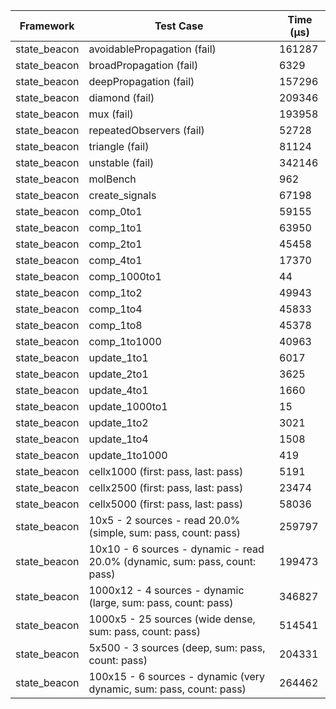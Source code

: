 | Framework | Test Case | Time (μs) |
| --- | --- | --- |
| state_beacon | avoidablePropagation (fail) | 161287 |
| state_beacon | broadPropagation (fail) | 6329 |
| state_beacon | deepPropagation (fail) | 157296 |
| state_beacon | diamond (fail) | 209346 |
| state_beacon | mux (fail) | 193958 |
| state_beacon | repeatedObservers (fail) | 52728 |
| state_beacon | triangle (fail) | 81124 |
| state_beacon | unstable (fail) | 342146 |
| state_beacon | molBench | 962 |
| state_beacon | create_signals | 67198 |
| state_beacon | comp_0to1 | 59155 |
| state_beacon | comp_1to1 | 63950 |
| state_beacon | comp_2to1 | 45458 |
| state_beacon | comp_4to1 | 17370 |
| state_beacon | comp_1000to1 | 44 |
| state_beacon | comp_1to2 | 49943 |
| state_beacon | comp_1to4 | 45833 |
| state_beacon | comp_1to8 | 45378 |
| state_beacon | comp_1to1000 | 40963 |
| state_beacon | update_1to1 | 6017 |
| state_beacon | update_2to1 | 3625 |
| state_beacon | update_4to1 | 1660 |
| state_beacon | update_1000to1 | 15 |
| state_beacon | update_1to2 | 3021 |
| state_beacon | update_1to4 | 1508 |
| state_beacon | update_1to1000 | 419 |
| state_beacon | cellx1000 (first: pass, last: pass) | 5191 |
| state_beacon | cellx2500 (first: pass, last: pass) | 23474 |
| state_beacon | cellx5000 (first: pass, last: pass) | 58036 |
| state_beacon | 10x5 - 2 sources - read 20.0% (simple, sum: pass, count: pass) | 259797 |
| state_beacon | 10x10 - 6 sources - dynamic - read 20.0% (dynamic, sum: pass, count: pass) | 199473 |
| state_beacon | 1000x12 - 4 sources - dynamic (large, sum: pass, count: pass) | 346827 |
| state_beacon | 1000x5 - 25 sources (wide dense, sum: pass, count: pass) | 514541 |
| state_beacon | 5x500 - 3 sources (deep, sum: pass, count: pass) | 204331 |
| state_beacon | 100x15 - 6 sources - dynamic (very dynamic, sum: pass, count: pass) | 264462 |
